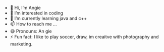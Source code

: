 - 👋 Hi, I’m Angie
- 👀 I’m interested in coding
- 🌱 I’m currently learning java and c++
- 📫 How to reach me ...
- 😄 Pronouns: An gie
- ⚡ Fun fact: I like to play soccer, draw, im creaitve with photography and marketing.

<!---
Alaqbib77/Alaqbib77 is a ✨ special ✨ repository because its `README.md` (this file) appears on your GitHub profile.
You can click the Preview link to take a look at your changes.
--->
